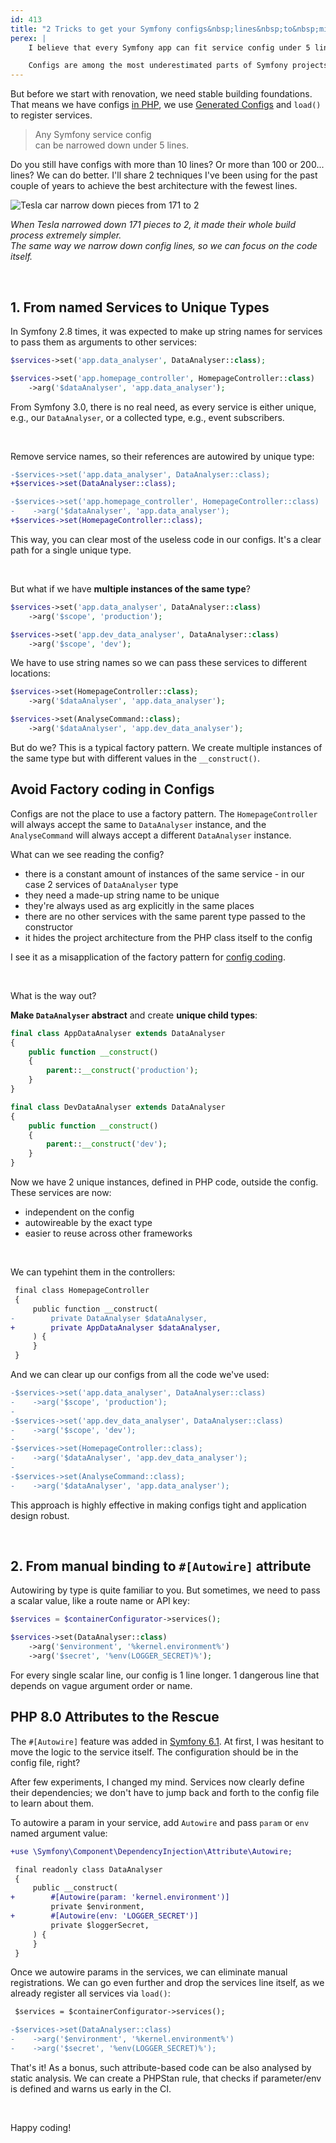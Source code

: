```yaml
---
id: 413
title: "2 Tricks to get your Symfony configs&nbsp;lines&nbsp;to&nbsp;minimum"
perex: |
    I believe that every Symfony app can fit service config under 5 lines.

    Configs are among the most underestimated parts of Symfony projects and deserve to be done right. Like a healthy tree trunk, which brings power to the branches and leaves, clear configs keep the design architecture clear and easy to grow.
---
```


But before we start with renovation, we need stable building foundations. That means we have configs [in PHP](/blog/2020/07/27/how-to-switch-from-yaml-xml-configs-to-php-today-with-migrify), we use [Generated Configs](https://getrector.com/blog/modernize-symfony-configs) and `load()` to register services.

<blockquote class="blockquote text-center">
Any Symfony service config<br>
can be narrowed down under 5 lines.
</blockquote>

Do you still have configs with more than 10 lines? Or more than 100 or 200... lines? We can do better. I'll share 2 techniques I've been using for the past couple of years to achieve the best architecture with the fewest lines.

<img src="/assets/images/posts/2024/narrow-car.jpg" alt="Tesla car narrow down pieces from 171 to 2" class="img-thumbnail">

<em>When Tesla narrowed down 171 pieces to 2, it made their whole build process extremely simpler.<br>
The same way we narrow down config lines, so we can focus on the code itself.</em>

<br>

## 1. From named Services to Unique Types

In Symfony 2.8 times, it was expected to make up string names for services to pass them as arguments to other services:

```php
$services->set('app.data_analyser', DataAnalyser::class);

$services->set('app.homepage_controller', HomepageController::class)
    ->arg('$dataAnalyser', 'app.data_analyser');
```

From Symfony 3.0, there is no real need, as every service is either unique, e.g., our `DataAnalyser`, or a collected type, e.g., event subscribers.

<br>

Remove service names, so their references are autowired by unique type:

```diff
-$services->set('app.data_analyser', DataAnalyser::class);
+$services->set(DataAnalyser::class);

-$services->set('app.homepage_controller', HomepageController::class)
-    ->arg('$dataAnalyser', 'app.data_analyser');
+$services->set(HomepageController::class);
```

This way, you can clear most of the useless code in our configs. It's a clear path for a single unique type.

<br>

But what if we have **multiple instances of the same type**?
```php
$services->set('app.data_analyser', DataAnalyser::class)
    ->arg('$scope', 'production');

$services->set('app.dev_data_analyser', DataAnalyser::class)
    ->arg('$scope', 'dev');
```

We have to use string names so we can pass these services to different locations:

```php
$services->set(HomepageController::class);
    ->arg('$dataAnalyser', 'app.data_analyser');

$services->set(AnalyseCommand::class);
    ->arg('$dataAnalyser', 'app.dev_data_analyser');
```

But do we? This is a typical factory pattern. We create multiple instances of the same type but with different values in the `__construct()`.

## Avoid Factory coding in Configs

Configs are not the place to use a factory pattern. The `HomepageController` will always accept the same to `DataAnalyser` instance, and the `AnalyseCommand` will always accept a different `DataAnalyser` instance.

What can we see reading the config?

* there is a constant amount of instances of the same service - in our case 2 services of `DataAnalyser` type
* they need a made-up string name to be unique
* they're always used as arg explicitly in the same places
* there are no other services with the same parent type passed to the constructor
* it hides the project architecture from the PHP class itself to the config

I see it as a misapplication of the factory pattern for [config coding](/blog/2019/02/14/why-config-coding-sucks).

<br>

What is the way out?

**Make `DataAnalyser` abstract** and create **unique child types**:

```php
final class AppDataAnalyser extends DataAnalyser
{
    public function __construct()
    {
        parent::__construct('production');
    }
}

final class DevDataAnalyser extends DataAnalyser
{
    public function __construct()
    {
        parent::__construct('dev');
    }
}
```

Now we have 2 unique instances, defined in PHP code, outside the config. These services are now:

* independent on the config
* autowireable by the exact type
* easier to reuse across other frameworks

<br>

We can typehint them in the controllers:

```diff
 final class HomepageController
 {
     public function __construct(
-        private DataAnalyser $dataAnalyser,
+        private AppDataAnalyser $dataAnalyser,
     ) {
     }
 }
```

And we can clear up our configs from all the code we've used:

```diff
-$services->set('app.data_analyser', DataAnalyser::class)
-    ->arg('$scope', 'production');
-
-$services->set('app.dev_data_analyser', DataAnalyser::class)
-    ->arg('$scope', 'dev');
-
-$services->set(HomepageController::class);
-    ->arg('$dataAnalyser', 'app.dev_data_analyser');
-
-$services->set(AnalyseCommand::class);
-    ->arg('$dataAnalyser', 'app.data_analyser');
```

This approach is highly effective in making configs tight and application design robust.

<br>

## 2. From manual binding to `#[Autowire]` attribute

Autowiring by type is quite familiar to you. But sometimes, we need to pass a scalar value, like a route name or API key:

```php
$services = $containerConfigurator->services();

$services->set(DataAnalyser::class)
    ->arg('$environment', '%kernel.environment%')
    ->arg('$secret', '%env(LOGGER_SECRET)%');
```

For every single scalar line, our config is 1 line longer. 1 dangerous line that depends on vague argument order or name.

## PHP 8.0 Attributes to the Rescue

The `#[Autowire]` feature was added in [Symfony 6.1](https://symfony.com/blog/new-in-symfony-6-1-service-autowiring-attributes). At first, I was hesitant to move the logic to the service itself. The configuration should be in the config file, right?

After few experiments, I changed my mind. Services now clearly define their dependencies; we don't have to jump back and forth to the config file to learn about them.

To autowire a param in your service, add `Autowire` and pass `param` or `env` named argument value:

```diff
+use \Symfony\Component\DependencyInjection\Attribute\Autowire;

 final readonly class DataAnalyser
 {
     public __construct(
+        #[Autowire(param: 'kernel.environment')]
         private $environment,
+        #[Autowire(env: 'LOGGER_SECRET')]
         private $loggerSecret,
     ) {
     }
 }
```

Once we autowire params in the services, we can eliminate manual registrations. We can go even further and drop the services line itself, as we already register all services via `load()`:

```diff
 $services = $containerConfigurator->services();

-$services->set(DataAnalyser::class)
-    ->arg('$environment', '%kernel.environment%')
-    ->arg('$secret', '%env(LOGGER_SECRET)%');
```

That's it! As a bonus, such attribute-based code can be also analysed by static analysis. We can create a PHPStan rule, that checks if parameter/env is defined and warns us early in the CI.

<br>


Happy coding!
